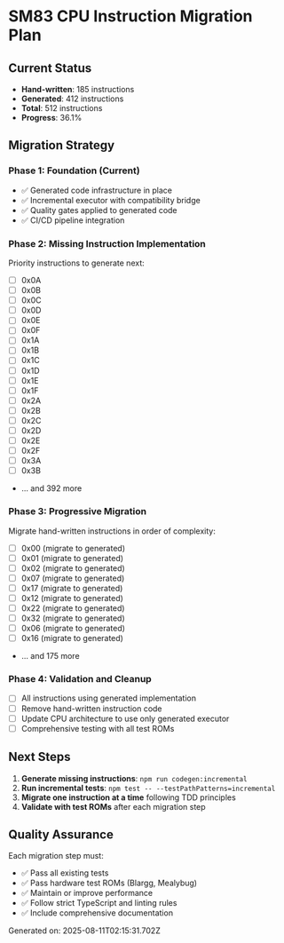 # SM83 CPU Instruction Migration Plan

## Current Status
- **Hand-written**: 185 instructions
- **Generated**: 412 instructions  
- **Total**: 512 instructions
- **Progress**: 36.1%

## Migration Strategy

### Phase 1: Foundation (Current)
- ✅ Generated code infrastructure in place
- ✅ Incremental executor with compatibility bridge
- ✅ Quality gates applied to generated code
- ✅ CI/CD pipeline integration

### Phase 2: Missing Instruction Implementation
Priority instructions to generate next:
- [ ] 0x0A
- [ ] 0x0B
- [ ] 0x0C
- [ ] 0x0D
- [ ] 0x0E
- [ ] 0x0F
- [ ] 0x1A
- [ ] 0x1B
- [ ] 0x1C
- [ ] 0x1D
- [ ] 0x1E
- [ ] 0x1F
- [ ] 0x2A
- [ ] 0x2B
- [ ] 0x2C
- [ ] 0x2D
- [ ] 0x2E
- [ ] 0x2F
- [ ] 0x3A
- [ ] 0x3B
- ... and 392 more

### Phase 3: Progressive Migration
Migrate hand-written instructions in order of complexity:
- [ ] 0x00 (migrate to generated)
- [ ] 0x01 (migrate to generated)
- [ ] 0x02 (migrate to generated)
- [ ] 0x07 (migrate to generated)
- [ ] 0x17 (migrate to generated)
- [ ] 0x12 (migrate to generated)
- [ ] 0x22 (migrate to generated)
- [ ] 0x32 (migrate to generated)
- [ ] 0x06 (migrate to generated)
- [ ] 0x16 (migrate to generated)
- ... and 175 more

### Phase 4: Validation and Cleanup
- [ ] All instructions using generated implementation
- [ ] Remove hand-written instruction code
- [ ] Update CPU architecture to use only generated executor
- [ ] Comprehensive testing with all test ROMs

## Next Steps

1. **Generate missing instructions**: `npm run codegen:incremental`
2. **Run incremental tests**: `npm test -- --testPathPatterns=incremental`
3. **Migrate one instruction at a time** following TDD principles
4. **Validate with test ROMs** after each migration step

## Quality Assurance

Each migration step must:
- ✅ Pass all existing tests
- ✅ Pass hardware test ROMs (Blargg, Mealybug)
- ✅ Maintain or improve performance
- ✅ Follow strict TypeScript and linting rules
- ✅ Include comprehensive documentation

Generated on: 2025-08-11T02:15:31.702Z
